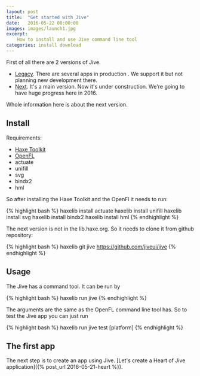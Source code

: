 ```yaml
---
layout: post
title:  "Get started with Jive"
date:   2016-05-22 00:00:00
images: images/launch1.jpg
excerpt:
    How to install and use Jive command line tool
categories: install download
---
```


First of all there are 2 versions of Jive.

- [Legacy][jive-legacy]. There are several apps in production . We support it but not planning new development there.
- [Next][jive]. It's a main version. Now it's under construction. We're going to have huge progress here in 2016.

Whole information here is about the next version.

## Install

Requirements:

- [Haxe Toolkit](http://haxe.org/download/)
- [OpenFL](http://www.openfl.org/documentation/getting-started/installing-openfl/)
- actuate
- unifill
- svg
- bindx2
- hml

So after installing the Haxe Toolkit and the OpenFl it needs to run:

{% highlight bash %}
haxelib install actuate
haxelib install unifill
haxelib install svg
haxelib install bindx2
haxelib install hml
{% endhighlight %}

The next version is not in the lib.haxe.org. So it needs to clone it from github repository:

{% highlight bash %}
haxelib git jive https://github.com/jiveui/jive
{% endhighlight %}

## Usage

The Jive has a command tool. It can be run by

{% highlight bash %}
haxelib run jive
{% endhighlight %}

The arguments are the same as the OpenFL command line tool has. So to test the Jive app you can just run

{% highlight bash %}
haxelib run jive test [platform]
{% endhighlight %}


## The first app

The next step is to create an app using Jive. [Let's create a Heart of Jive application]({% post_url 2016-05-21-heart %}).

[jive]:   https://github.com/jiveui
[jive-legacy]:   https://github.com/jiveui/jive/tree/master
